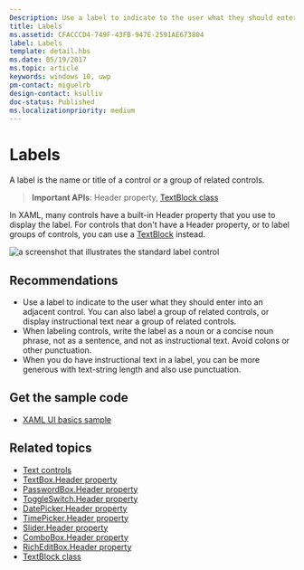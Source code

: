```yaml
---
Description: Use a label to indicate to the user what they should enter into an adjacent control. You can also label a group of related controls, or display instructional text near a group of related controls.
title: Labels
ms.assetid: CFACCCD4-749F-43FB-947E-2591AE673804
label: Labels
template: detail.hbs
ms.date: 05/19/2017
ms.topic: article
keywords: windows 10, uwp
pm-contact: miguelrb
design-contact: ksulliv
doc-status: Published
ms.localizationpriority: medium
---
```

# Labels

 

A label is the name or title of a control or a group of related controls.

> **Important APIs**: Header property, [TextBlock class](/uwp/api/Windows.UI.Xaml.Controls.TextBlock)

In XAML, many controls have a built-in Header property that you use to display the label. For controls that don't have a Header property, or to label groups of controls, you can use a [TextBlock](/uwp/api/Windows.UI.Xaml.Controls.TextBlock) instead.

![a screenshot that illustrates the standard label control](images/label-standard.png)

## Recommendations


-   Use a label to indicate to the user what they should enter into an adjacent control. You can also label a group of related controls, or display instructional text near a group of related controls.
-   When labeling controls, write the label as a noun or a concise noun phrase, not as a sentence, and not as instructional text. Avoid colons or other punctuation.
-   When you do have instructional text in a label, you can be more generous with text-string length and also use punctuation.


## Get the sample code
* [XAML UI basics sample](https://github.com/Microsoft/Windows-universal-samples/tree/master/Samples/XamlUIBasics)

## Related topics
* [Text controls](text-controls.md)
* [TextBox.Header property](/uwp/api/windows.ui.xaml.controls.textbox.header)
* [PasswordBox.Header property](/uwp/api/windows.ui.xaml.controls.passwordbox.header)
* [ToggleSwitch.Header property](/uwp/api/windows.ui.xaml.controls.toggleswitch.header)
* [DatePicker.Header property](/uwp/api/windows.ui.xaml.controls.datepicker.header)
* [TimePicker.Header property](/uwp/api/windows.ui.xaml.controls.timepicker.header)
* [Slider.Header property](/uwp/api/windows.ui.xaml.controls.slider.header)
* [ComboBox.Header property](/uwp/api/windows.ui.xaml.controls.combobox.header)
* [RichEditBox.Header property](/uwp/api/windows.ui.xaml.controls.richeditbox.header)
* [TextBlock class](/uwp/api/Windows.UI.Xaml.Controls.TextBlock)

 

 
